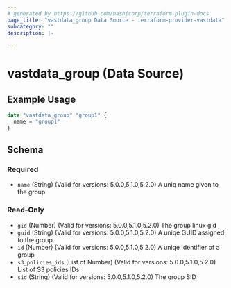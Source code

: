 ```yaml
---
# generated by https://github.com/hashicorp/terraform-plugin-docs
page_title: "vastdata_group Data Source - terraform-provider-vastdata"
subcategory: ""
description: |-
  
---
```


# vastdata_group (Data Source)



## Example Usage

```terraform
data "vastdata_group" "group1" {
  name = "group1"
}
```

<!-- schema generated by tfplugindocs -->
## Schema

### Required

- `name` (String) (Valid for versions: 5.0.0,5.1.0,5.2.0) A uniq name given to the group

### Read-Only

- `gid` (Number) (Valid for versions: 5.0.0,5.1.0,5.2.0) The group linux gid
- `guid` (String) (Valid for versions: 5.0.0,5.1.0,5.2.0) A uniqe GUID assigned to the group
- `id` (Number) (Valid for versions: 5.0.0,5.1.0,5.2.0) A uniqe Identifier of a group
- `s3_policies_ids` (List of Number) (Valid for versions: 5.0.0,5.1.0,5.2.0) List of S3 policies IDs
- `sid` (String) (Valid for versions: 5.0.0,5.1.0,5.2.0) The group SID
